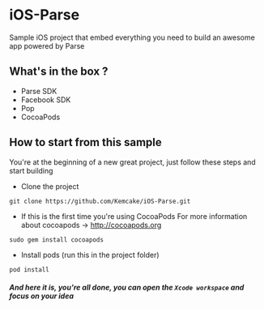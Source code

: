 iOS-Parse
=========

Sample iOS project that embed everything you need to build an awesome app powered by Parse



## What's in the box ?
- Parse SDK 
- Facebook SDK
- Pop 
- CocoaPods

## How to start from this sample
You're at the beginning of a new great project, just follow these steps and start building

- Clone the project
```
git clone https://github.com/Kemcake/iOS-Parse.git
```

- If this is the first time you're using CocoaPods
For more information about cocoapods -> http://cocoapods.org
```
sudo gem install cocoapods
```
- Install pods (run this in the project folder)
```
pod install
```

##### And here it is, you're all done, you can open the `Xcode workspace` and focus on your idea
